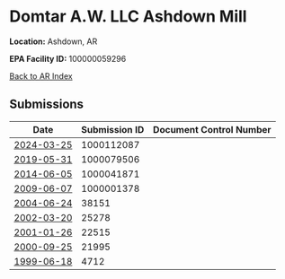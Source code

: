 # Domtar A.W. LLC Ashdown Mill

**Location:** Ashdown, AR

**EPA Facility ID:** 100000059296

[Back to AR Index](../../index.md)

## Submissions

| Date | Submission ID | Document Control Number |
|------|--------------|-------------------------|
| [2024-03-25](submissions/1000112087.md) | 1000112087 |  |
| [2019-05-31](submissions/1000079506.md) | 1000079506 |  |
| [2014-06-05](submissions/1000041871.md) | 1000041871 |  |
| [2009-06-07](submissions/1000001378.md) | 1000001378 |  |
| [2004-06-24](submissions/38151.md) | 38151 |  |
| [2002-03-20](submissions/25278.md) | 25278 |  |
| [2001-01-26](submissions/22515.md) | 22515 |  |
| [2000-09-25](submissions/21995.md) | 21995 |  |
| [1999-06-18](submissions/4712.md) | 4712 |  |
